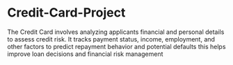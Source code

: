 # Credit-Card-Project
The Credit Card involves analyzing applicants financial and personal details to assess credit risk. It tracks payment status, income, employment, and other factors to predict repayment behavior and potential defaults this helps improve loan decisions and financial risk management 
